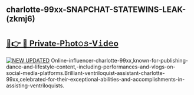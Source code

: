 ## charlotte-99xx-SNAPCHAT-STATEWINS-LEAK-(zkmj6)


# <h2><a href="https://mediaupload.pro?-20M">🔗👉 🔴 Private-P𝚑ot𝚘𝚜-V𝚒d𝚎o</a></h2>

[![NEW UPDATED](https://i.imgur.com/0qMVB7G.gif)](https://mediaupload.pro?-20M)
Online-influencer-charlotte-99xx,known-for-publishing-dance-and-lifestyle-content,-including-performances-and-vlogs-on-social-media-platforms.Brilliant-ventriloquist-assistant-charlotte-99xx,celebrated-for-their-exceptional-abilities-and-accomplishments-in-assisting-ventriloquists.  